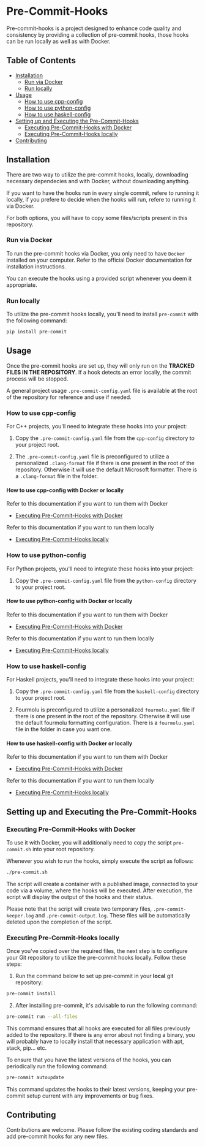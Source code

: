 # Pre-Commit-Hooks

Pre-commit-hooks is a project designed to enhance code quality and consistency by providing a collection of pre-commit hooks, those hooks can be run locally as well as with Docker.

## Table of Contents

- [Installation](#installation)
  - [Run via Docker](#run-via-docker)
  - [Run locally](#run-locally)
- [Usage](#usage)
  - [How to use cpp-config](#how-to-use-cpp-config)
  - [How to use python-config](#how-to-use-python-config)
  - [How to use haskell-config](#how-to-use-haskell-config)
- [Setting up and Executing the Pre-Commit-Hooks](#setting-up-and-executing-the-pre-commit-hooks)
  - [Executing Pre-Commit-Hooks with Docker](#executing-pre-commit-hooks-with-docker)
  - [Executing Pre-Commit-Hooks locally](#executing-pre-commit-hooks-locally)
- [Contributing](#contributing)

## Installation

There are two way to utilize the pre-commit hooks, locally, downloading necessary dependecies and with Docker, without downloading anything.

If you want to have the hooks run in every single commit, refere to running it locally, if you prefere to decide when the hooks will run, refere to running it via Docker.

For both options, you will have to copy some files/scripts present in this repository.

### Run via Docker

To run the pre-commit hooks via Docker, you only need to have `Docker` installed on your computer. Refer to the official Docker documentation for installation instructions.

You can execute the hooks using a provided script whenever you deem it appropriate.

### Run locally

To utilize the pre-commit hooks locally, you'll need to install `pre-commit` with the following command:

```sh
pip install pre-commit
```

## Usage

Once the pre-commit hooks are set up, they will only run on the **TRACKED FILES IN THE REPOSITORY**. If a hook detects an error locally, the commit process will be stopped.

A general project usage `.pre-commit-config.yaml` file is available at the root of the repository for reference and use if needed.

### How to use cpp-config

For C++ projects, you'll need to integrate these hooks into your project:
1. Copy the `.pre-commit-config.yaml` file from the `cpp-config` directory to your project root.

2. The `.pre-commit-config.yaml` file is preconfigured to utilize a personalized `.clang-format` file if there is one present in the root of the repository. Otherwise it will use the default Microsoft formatter. There is a `.clang-format` file in the folder.

#### How to use cpp-config with Docker or locally

Refer to this documentation if you want to run them with Docker
  - [Executing Pre-Commit-Hooks with Docker](#executing-pre-commit-hooks-with-docker)

Refer to this documentation if you want to run them locally
  - [Executing Pre-Commit-Hooks locally](#executing-pre-commit-hooks-locally)

### How to use python-config

For Python projects, you'll need to integrate these hooks into your project:
1. Copy the `.pre-commit-config.yaml` file from the `python-config` directory to your project root.

#### How to use python-config with Docker or locally

Refer to this documentation if you want to run them with Docker
  - [Executing Pre-Commit-Hooks with Docker](#executing-pre-commit-hooks-with-docker)

Refer to this documentation if you want to run them locally
  - [Executing Pre-Commit-Hooks locally](#executing-pre-commit-hooks-locally)

### How to use haskell-config

For Haskell projects, you'll need to integrate these hooks into your project:
1. Copy the `.pre-commit-config.yaml` file from the `haskell-config` directory to your project root.

2. Fourmolu is preconfigured to utilize a personalized `fourmolu.yaml` file if there is one present in the root of the repository. Otherwise it will use the default fourmolu formatting configuration. There is a `fourmolu.yaml` file in the folder in case you want one.

#### How to use haskell-config with Docker or locally

Refer to this documentation if you want to run them with Docker
  - [Executing Pre-Commit-Hooks with Docker](#executing-pre-commit-hooks-with-docker)

Refer to this documentation if you want to run them locally
  - [Executing Pre-Commit-Hooks locally](#executing-pre-commit-hooks-locally)

## Setting up and Executing the Pre-Commit-Hooks

### Executing Pre-Commit-Hooks with Docker

To use it with Docker, you will additionally need to copy the script `pre-commit.sh` into your root repository.

Whenever you wish to run the hooks, simply execute the script as follows:
```sh
./pre-commit.sh
```

The script will create a container with a published image, connected to your code via a volume, where the hooks will be executed. After execution, the script will display the output of the hooks and their status.

Please note that the script will create two temporary files, `.pre-commit-keeper.log` and `.pre-commit-output.log`. These files will be automatically deleted upon the completion of the script.

### Executing Pre-Commit-Hooks locally

Once you've copied over the required files, the next step is to configure your Git repository to utilize the pre-commit hooks locally. Follow these steps:

1. Run the command below to set up pre-commit in your **local** git repository:

```sh
pre-commit install
```

2. After installing pre-commit, it's advisable to run the following command:

```sh
pre-commit run --all-files
```

This command ensures that all hooks are executed for all files previously added to the repository. If there is any error about not finding a binary, you will probably have to locally install that necessary application with apt, stack, pip... etc.

To ensure that you have the latest versions of the hooks, you can periodically run the following command:

```sh
pre-commit autoupdate
```

This command updates the hooks to their latest versions, keeping your pre-commit setup current with any improvements or bug fixes.

## Contributing

Contributions are welcome. Please follow the existing coding standards and add pre-commit hooks for any new files.
